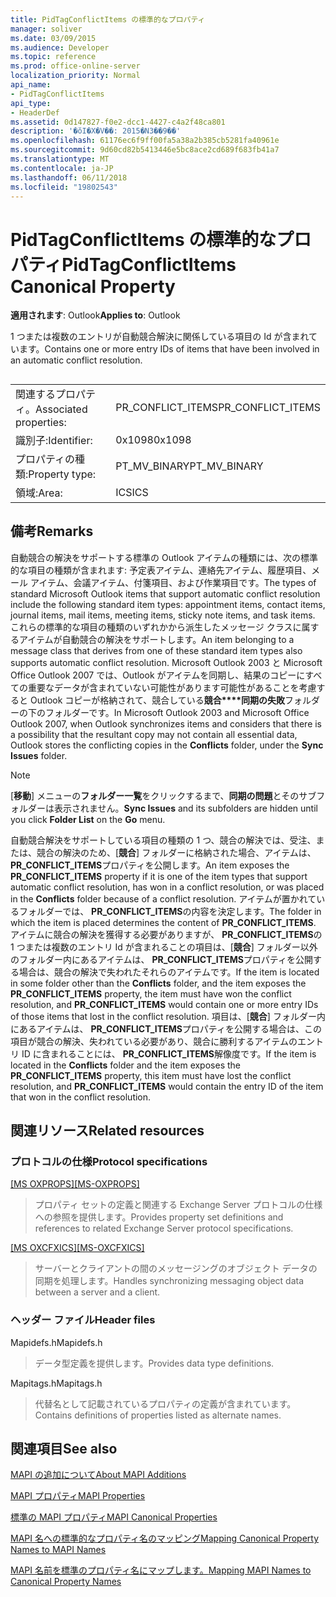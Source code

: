 ```yaml
---
title: PidTagConflictItems の標準的なプロパティ
manager: soliver
ms.date: 03/09/2015
ms.audience: Developer
ms.topic: reference
ms.prod: office-online-server
localization_priority: Normal
api_name:
- PidTagConflictItems
api_type:
- HeaderDef
ms.assetid: 0d147827-f0e2-dcc1-4427-c4a2f48ca801
description: '�ŏI�X�V��: 2015�N3��9��'
ms.openlocfilehash: 61176ec6f9ff00fa5a38a2b385cb5281fa40961e
ms.sourcegitcommit: 9d60cd82b5413446e5bc8ace2cd689f683fb41a7
ms.translationtype: MT
ms.contentlocale: ja-JP
ms.lasthandoff: 06/11/2018
ms.locfileid: "19802543"
---
```

# <a name="pidtagconflictitems-canonical-property"></a><span data-ttu-id="365e8-103">PidTagConflictItems の標準的なプロパティ</span><span class="sxs-lookup"><span data-stu-id="365e8-103">PidTagConflictItems Canonical Property</span></span>

  
  
<span data-ttu-id="365e8-104">**適用されます**: Outlook</span><span class="sxs-lookup"><span data-stu-id="365e8-104">**Applies to**: Outlook</span></span> 
  
<span data-ttu-id="365e8-105">1 つまたは複数のエントリが自動競合解決に関係している項目の Id が含まれています。</span><span class="sxs-lookup"><span data-stu-id="365e8-105">Contains one or more entry IDs of items that have been involved in an automatic conflict resolution.</span></span>
  
## 

|||
|:-----|:-----|
|<span data-ttu-id="365e8-106">関連するプロパティ。</span><span class="sxs-lookup"><span data-stu-id="365e8-106">Associated properties:</span></span>  <br/> |<span data-ttu-id="365e8-107">PR_CONFLICT_ITEMS</span><span class="sxs-lookup"><span data-stu-id="365e8-107">PR_CONFLICT_ITEMS</span></span>  <br/> |
|<span data-ttu-id="365e8-108">識別子:</span><span class="sxs-lookup"><span data-stu-id="365e8-108">Identifier:</span></span>  <br/> |<span data-ttu-id="365e8-109">0x1098</span><span class="sxs-lookup"><span data-stu-id="365e8-109">0x1098</span></span>  <br/> |
|<span data-ttu-id="365e8-110">プロパティの種類:</span><span class="sxs-lookup"><span data-stu-id="365e8-110">Property type:</span></span>  <br/> |<span data-ttu-id="365e8-111">PT_MV_BINARY</span><span class="sxs-lookup"><span data-stu-id="365e8-111">PT_MV_BINARY</span></span>  <br/> |
|<span data-ttu-id="365e8-112">領域:</span><span class="sxs-lookup"><span data-stu-id="365e8-112">Area:</span></span>  <br/> |<span data-ttu-id="365e8-113">ICS</span><span class="sxs-lookup"><span data-stu-id="365e8-113">ICS</span></span>  <br/> |
   
## <a name="remarks"></a><span data-ttu-id="365e8-114">備考</span><span class="sxs-lookup"><span data-stu-id="365e8-114">Remarks</span></span>

<span data-ttu-id="365e8-115">自動競合の解決をサポートする標準の Outlook アイテムの種類には、次の標準的な項目の種類が含まれます: 予定表アイテム、連絡先アイテム、履歴項目、メール アイテム、会議アイテム、付箋項目、および作業項目です。</span><span class="sxs-lookup"><span data-stu-id="365e8-115">The types of standard Microsoft Outlook items that support automatic conflict resolution include the following standard item types: appointment items, contact items, journal items, mail items, meeting items, sticky note items, and task items.</span></span> <span data-ttu-id="365e8-116">これらの標準的な項目の種類のいずれかから派生したメッセージ クラスに属するアイテムが自動競合の解決をサポートします。</span><span class="sxs-lookup"><span data-stu-id="365e8-116">An item belonging to a message class that derives from one of these standard item types also supports automatic conflict resolution.</span></span> <span data-ttu-id="365e8-117">Microsoft Outlook 2003 と Microsoft Office Outlook 2007 では、Outlook がアイテムを同期し、結果のコピーにすべての重要なデータが含まれていない可能性があります可能性があることを考慮すると Outlook コピーが格納されて、競合している**競合****同期の失敗**フォルダーの下のフォルダーです。</span><span class="sxs-lookup"><span data-stu-id="365e8-117">In Microsoft Outlook 2003 and Microsoft Office Outlook 2007, when Outlook synchronizes items and considers that there is a possibility that the resultant copy may not contain all essential data, Outlook stores the conflicting copies in the **Conflicts** folder, under the **Sync Issues** folder.</span></span> 
  
> [!NOTE]
> <span data-ttu-id="365e8-118">[**移動**] メニューの**フォルダー一覧**をクリックするまで、**同期の問題**とそのサブフォルダーは表示されません。</span><span class="sxs-lookup"><span data-stu-id="365e8-118">**Sync Issues** and its subfolders are hidden until you click **Folder List** on the **Go** menu.</span></span> 
  
<span data-ttu-id="365e8-119">自動競合解決をサポートしている項目の種類の 1 つ、競合の解決では、受注、または、競合の解決のため、[**競合**] フォルダーに格納された場合、アイテムは、 **PR_CONFLICT_ITEMS**プロパティを公開します。</span><span class="sxs-lookup"><span data-stu-id="365e8-119">An item exposes the **PR_CONFLICT_ITEMS** property if it is one of the item types that support automatic conflict resolution, has won in a conflict resolution, or was placed in the **Conflicts** folder because of a conflict resolution.</span></span> <span data-ttu-id="365e8-120">アイテムが置かれているフォルダーでは、 **PR_CONFLICT_ITEMS**の内容を決定します。</span><span class="sxs-lookup"><span data-stu-id="365e8-120">The folder in which the item is placed determines the content of **PR_CONFLICT_ITEMS**.</span></span> <span data-ttu-id="365e8-121">アイテムに競合の解決を獲得する必要がありますが、 **PR_CONFLICT_ITEMS**の 1 つまたは複数のエントリ Id が含まれることの項目は、[**競合**] フォルダー以外のフォルダー内にあるアイテムは、 **PR_CONFLICT_ITEMS**プロパティを公開する場合は、競合の解決で失われたそれらのアイテムです。</span><span class="sxs-lookup"><span data-stu-id="365e8-121">If the item is located in some folder other than the **Conflicts** folder, and the item exposes the **PR_CONFLICT_ITEMS** property, the item must have won the conflict resolution, and **PR_CONFLICT_ITEMS** would contain one or more entry IDs of those items that lost in the conflict resolution.</span></span> <span data-ttu-id="365e8-122">項目は、[**競合**] フォルダー内にあるアイテムは、 **PR_CONFLICT_ITEMS**プロパティを公開する場合は、この項目が競合の解決、失われている必要があり、競合に勝利するアイテムのエントリ ID に含まれることには、 **PR_CONFLICT_ITEMS**解像度です。</span><span class="sxs-lookup"><span data-stu-id="365e8-122">If the item is located in the **Conflicts** folder and the item exposes the **PR_CONFLICT_ITEMS** property, this item must have lost the conflict resolution, and **PR_CONFLICT_ITEMS** would contain the entry ID of the item that won in the conflict resolution.</span></span> 
  
## <a name="related-resources"></a><span data-ttu-id="365e8-123">関連リソース</span><span class="sxs-lookup"><span data-stu-id="365e8-123">Related resources</span></span>

### <a name="protocol-specifications"></a><span data-ttu-id="365e8-124">プロトコルの仕様</span><span class="sxs-lookup"><span data-stu-id="365e8-124">Protocol specifications</span></span>

<span data-ttu-id="365e8-125">[[MS OXPROPS]](http://msdn.microsoft.com/library/f6ab1613-aefe-447d-a49c-18217230b148%28Office.15%29.aspx)</span><span class="sxs-lookup"><span data-stu-id="365e8-125">[[MS-OXPROPS]](http://msdn.microsoft.com/library/f6ab1613-aefe-447d-a49c-18217230b148%28Office.15%29.aspx)</span></span>
  
> <span data-ttu-id="365e8-126">プロパティ セットの定義と関連する Exchange Server プロトコルの仕様への参照を提供します。</span><span class="sxs-lookup"><span data-stu-id="365e8-126">Provides property set definitions and references to related Exchange Server protocol specifications.</span></span>
    
<span data-ttu-id="365e8-127">[[MS OXCFXICS]](http://msdn.microsoft.com/library/b9752f3d-d50d-44b8-9e6b-608a117c8532%28Office.15%29.aspx)</span><span class="sxs-lookup"><span data-stu-id="365e8-127">[[MS-OXCFXICS]](http://msdn.microsoft.com/library/b9752f3d-d50d-44b8-9e6b-608a117c8532%28Office.15%29.aspx)</span></span>
  
> <span data-ttu-id="365e8-128">サーバーとクライアントの間のメッセージングのオブジェクト データの同期を処理します。</span><span class="sxs-lookup"><span data-stu-id="365e8-128">Handles synchronizing messaging object data between a server and a client.</span></span>
    
### <a name="header-files"></a><span data-ttu-id="365e8-129">ヘッダー ファイル</span><span class="sxs-lookup"><span data-stu-id="365e8-129">Header files</span></span>

<span data-ttu-id="365e8-130">Mapidefs.h</span><span class="sxs-lookup"><span data-stu-id="365e8-130">Mapidefs.h</span></span>
  
> <span data-ttu-id="365e8-131">データ型定義を提供します。</span><span class="sxs-lookup"><span data-stu-id="365e8-131">Provides data type definitions.</span></span>
    
<span data-ttu-id="365e8-132">Mapitags.h</span><span class="sxs-lookup"><span data-stu-id="365e8-132">Mapitags.h</span></span>
  
> <span data-ttu-id="365e8-133">代替名として記載されているプロパティの定義が含まれています。</span><span class="sxs-lookup"><span data-stu-id="365e8-133">Contains definitions of properties listed as alternate names.</span></span>
    
## <a name="see-also"></a><span data-ttu-id="365e8-134">関連項目</span><span class="sxs-lookup"><span data-stu-id="365e8-134">See also</span></span>



[<span data-ttu-id="365e8-135">MAPI の追加について</span><span class="sxs-lookup"><span data-stu-id="365e8-135">About MAPI Additions</span></span>](about-mapi-additions.md)
  
[<span data-ttu-id="365e8-136">MAPI プロパティ</span><span class="sxs-lookup"><span data-stu-id="365e8-136">MAPI Properties</span></span>](mapi-properties.md)
  
[<span data-ttu-id="365e8-137">標準の MAPI プロパティ</span><span class="sxs-lookup"><span data-stu-id="365e8-137">MAPI Canonical Properties</span></span>](mapi-canonical-properties.md)
  
[<span data-ttu-id="365e8-138">MAPI 名への標準的なプロパティ名のマッピング</span><span class="sxs-lookup"><span data-stu-id="365e8-138">Mapping Canonical Property Names to MAPI Names</span></span>](mapping-canonical-property-names-to-mapi-names.md)
  
[<span data-ttu-id="365e8-139">MAPI 名前を標準のプロパティ名にマップします。</span><span class="sxs-lookup"><span data-stu-id="365e8-139">Mapping MAPI Names to Canonical Property Names</span></span>](mapping-mapi-names-to-canonical-property-names.md)

